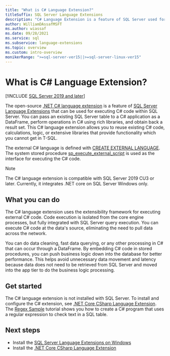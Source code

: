```yaml
---
title: "What is C# Language Extension?"
titleSuffix: SQL Server Language Extensions
description: "C# Language Extension is a feature of SQL Server used for executing external C# code. Relational data can be used in the external C# code using the extensibility framework."
author: WilliamDAssafMSFT
ms.author: wiassaf
ms.date: 09/28/2021
ms.service: sql
ms.subservice: language-extensions
ms.topic: overview
ms.custom: intro-overview
monikerRange: ">=sql-server-ver15||>=sql-server-linux-ver15"
---
```


# What is C# Language Extension?
[!INCLUDE [SQL Server 2019 and later](../includes/applies-to-version/sqlserver2019.md)]

The open-source [.NET C# language extension](https://github.com/microsoft/sql-server-language-extensions/tree/main/language-extensions/dotnet-core-CSharp) is a feature of [SQL Server Language Extensions](language-extensions-overview.md) that can be used for executing C# code within SQL Server. You can pass an existing SQL Server table to a C# application as a DataFrame, perform operations in C# using rich libraries, and obtain back a result set. This C# language extension allows you to reuse existing C# code, calculations, logic, or extensive libraries that provide functionality which you cannot get in T-SQL.

The external C# language is defined with [CREATE EXTERNAL LANGUAGE](../t-sql/statements/create-external-language-transact-sql.md). The system stored procedure [sp_execute_external_script](../relational-databases/system-stored-procedures/sp-execute-external-script-transact-sql.md) is used as the interface for executing the C# code.

> [!NOTE]
> The C# language extension is compatible with SQL Server 2019 CU3 or later. Currently, it integrates .NET core on SQL Server Windows only.

## What you can do

The C# language extension uses the extensibility framework for executing external C# code. Code execution is isolated from the core engine processes, but fully integrated with SQL Server query execution. You can execute C# code at the data's source, eliminating the need to pull data across the network.

You can do data cleaning, fast data querying, or any other processing in C# that can occur through a DataFrame. By embedding C# code in stored procedures, you can push business logic down into the database for better performance. This helps avoid unnecessary data movement and latency because data does not need to be retrieved from SQL Server and moved into the app tier to do the business logic processing.

## Get started

The C# language extension is not installed with SQL Server. To install and configure the C# extension, see [.NET Core CSharp Language Extension](https://github.com/microsoft/sql-server-language-extensions/tree/main/language-extensions/dotnet-core-CSharp). The [Regex Sample](https://github.com/microsoft/sql-server-language-extensions/blob/main/language-extensions/dotnet-core-CSharp/sample/regex/README.md) tutorial shows you how to create a C# program that uses a regular expression to check text in a SQL table.

## Next steps

+ Install the [SQL Server Language Extensions on Windows](install/windows-java.md)
+ Install the [.NET Core CSharp Language Extension](https://github.com/microsoft/sql-server-language-extensions/tree/main/language-extensions/dotnet-core-CSharp)
